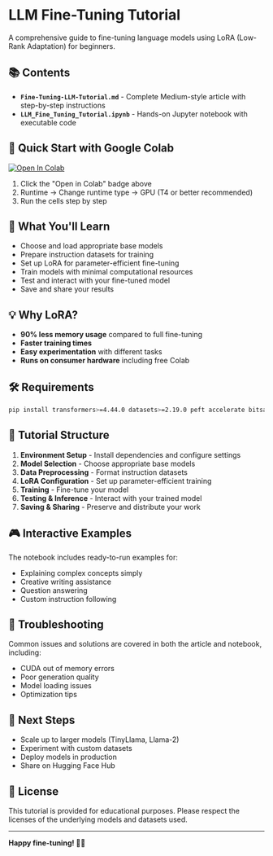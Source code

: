 # LLM Fine-Tuning Tutorial

A comprehensive guide to fine-tuning language models using LoRA (Low-Rank Adaptation) for beginners.

## 📚 Contents

- **`Fine-Tuning-LLM-Tutorial.md`** - Complete Medium-style article with step-by-step instructions
- **`LLM_Fine_Tuning_Tutorial.ipynb`** - Hands-on Jupyter notebook with executable code

## 🚀 Quick Start with Google Colab

[![Open In Colab](https://colab.research.google.com/assets/colab-badge.svg)](https://colab.research.google.com/github/your-username/LLM_finetuning/blob/main/LLM_Fine_Tuning_Tutorial.ipynb)

1. Click the "Open in Colab" badge above
2. Runtime → Change runtime type → GPU (T4 or better recommended)
3. Run the cells step by step

## 🎯 What You'll Learn

- Choose and load appropriate base models
- Prepare instruction datasets for training
- Set up LoRA for parameter-efficient fine-tuning
- Train models with minimal computational resources
- Test and interact with your fine-tuned model
- Save and share your results

## 💡 Why LoRA?

- **90% less memory usage** compared to full fine-tuning
- **Faster training times**
- **Easy experimentation** with different tasks
- **Runs on consumer hardware** including free Colab

## 🛠️ Requirements

```bash
pip install transformers>=4.44.0 datasets>=2.19.0 peft accelerate bitsandbytes sentencepiece
```

## 📖 Tutorial Structure

1. **Environment Setup** - Install dependencies and configure settings
2. **Model Selection** - Choose appropriate base models
3. **Data Preprocessing** - Format instruction datasets
4. **LoRA Configuration** - Set up parameter-efficient training
5. **Training** - Fine-tune your model
6. **Testing & Inference** - Interact with your trained model
7. **Saving & Sharing** - Preserve and distribute your work

## 🎮 Interactive Examples

The notebook includes ready-to-run examples for:
- Explaining complex concepts simply
- Creative writing assistance
- Question answering
- Custom instruction following

## 🔧 Troubleshooting

Common issues and solutions are covered in both the article and notebook, including:
- CUDA out of memory errors
- Poor generation quality
- Model loading issues
- Optimization tips

## 🚀 Next Steps

- Scale up to larger models (TinyLlama, Llama-2)
- Experiment with custom datasets
- Deploy models in production
- Share on Hugging Face Hub

## 📝 License

This tutorial is provided for educational purposes. Please respect the licenses of the underlying models and datasets used.

---

**Happy fine-tuning! 🤖✨**